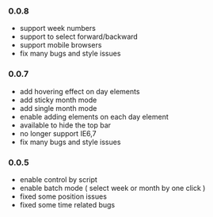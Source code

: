 
### 0.0.8

* support week numbers
* support to select forward/backward
* support mobile browsers
* fix many bugs and style issues

### 0.0.7

* add hovering effect on day elements
* add sticky month mode
* add single month mode
* enable adding elements on each day element
* available to hide the top bar
* no longer support IE6,7
* fix many bugs and style issues

### 0.0.5

* enable control by script
* enable batch mode ( select week or month by one click )
* fixed some position issues
* fixed some time related bugs
